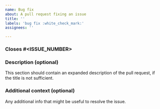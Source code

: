 ```yaml
---
name: Bug fix
about: A pull request fixing an issue
title: ''
labels: 'bug fix :white_check_mark:'
assignees: ''

---
```


### Closes #<ISSUE_NUMBER>

### Description (optional)

This section should contain an expanded description
of the pull request, if the title is not sufficient.

### Additional context (optional)

Any additional info that might be useful to resolve the issue.
